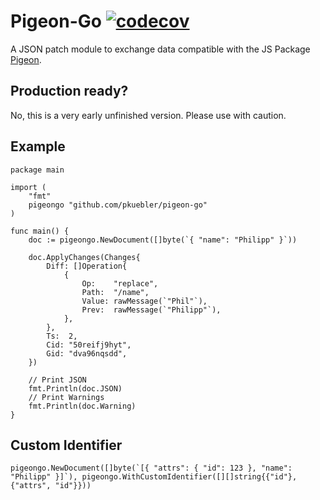 #  Pigeon-Go [![codecov](https://codecov.io/gh/PKuebler/pigeon-go/graph/badge.svg?token=YM26YKAWUJ)](https://codecov.io/gh/PKuebler/pigeon-go)

A JSON patch module to exchange data compatible with the JS Package [Pigeon](https://github.com/frameable/pigeon).

## Production ready?

No, this is a very early unfinished version. Please use with caution.

## Example

```golang
package main

import (
    "fmt"
    pigeongo "github.com/pkuebler/pigeon-go"
)

func main() {
    doc := pigeongo.NewDocument([]byte(`{ "name": "Philipp" }`))

    doc.ApplyChanges(Changes{
		Diff: []Operation{
			{
				Op:    "replace",
				Path:  "/name",
				Value: rawMessage(`"Phil"`),
				Prev:  rawMessage(`"Philipp"`),
			},
		},
		Ts:  2,
		Cid: "50reifj9hyt",
		Gid: "dva96nqsdd",
	})

    // Print JSON
    fmt.Println(doc.JSON)
    // Print Warnings
    fmt.Println(doc.Warning)
}
```

## Custom Identifier

```golang
pigeongo.NewDocument([]byte(`[{ "attrs": { "id": 123 }, "name": "Philipp" }]`), pigeongo.WithCustomIdentifier([][]string{{"id"},{"attrs", "id"}}))
```